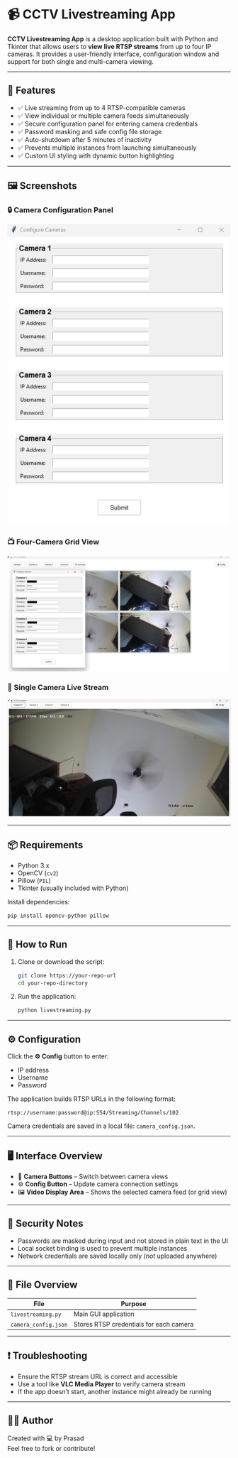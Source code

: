 # 📹 CCTV Livestreaming App

**CCTV Livestreaming App** is a desktop application built with Python and Tkinter that allows users to **view live RTSP streams** from up to four IP cameras. It provides a user-friendly interface, configuration window and support for both single and multi-camera viewing.

---

## 🧰 Features

- ✅ Live streaming from up to 4 RTSP-compatible cameras  
- ✅ View individual or multiple camera feeds simultaneously  
- ✅ Secure configuration panel for entering camera credentials  
- ✅ Password masking and safe config file storage  
- ✅ Auto-shutdown after 5 minutes of inactivity  
- ✅ Prevents multiple instances from launching simultaneously  
- ✅ Custom UI styling with dynamic button highlighting  

---

## 🖼️ Screenshots

### 🔒 Camera Configuration Panel
![Camera Config](config_camera.png)

### 📺 Four-Camera Grid View
![All Cameras](all_cameras.png)

### 🔁 Single Camera Live Stream
![Camera 1 View](camera1.png)

---

## 📦 Requirements

- Python 3.x  
- OpenCV (`cv2`)  
- Pillow (`PIL`)  
- Tkinter (usually included with Python)

Install dependencies:

```bash
pip install opencv-python pillow
```

---

## 🚀 How to Run

1. Clone or download the script:
   ```bash
   git clone https://your-repo-url
   cd your-repo-directory
   ```

2. Run the application:
   ```bash
   python livestreaming.py
   ```

---

## ⚙️ Configuration

Click the **⚙️ Config** button to enter:
- IP address
- Username
- Password

The application builds RTSP URLs in the following format:

```
rtsp://username:password@ip:554/Streaming/Channels/102
```

Camera credentials are saved in a local file: `camera_config.json`.

---

## 🖥️ Interface Overview

- 🔘 **Camera Buttons** – Switch between camera views  
- ⚙️ **Config Button** – Update camera connection settings  
- 🖼️ **Video Display Area** – Shows the selected camera feed (or grid view)

---

## 🔐 Security Notes

- Passwords are masked during input and not stored in plain text in the UI  
- Local socket binding is used to prevent multiple instances  
- Network credentials are saved locally only (not uploaded anywhere)

---

## 📁 File Overview

| File                | Purpose                                  |
|---------------------|-------------------------------------------|
| `livestreaming.py`  | Main GUI application                      |
| `camera_config.json`| Stores RTSP credentials for each camera   |

---

## ❗ Troubleshooting

- Ensure the RTSP stream URL is correct and accessible  
- Use a tool like **VLC Media Player** to verify camera stream  
- If the app doesn’t start, another instance might already be running

---

## 🙋‍♂️ Author

Created with 💻 by Prasad  
Feel free to fork or contribute!
